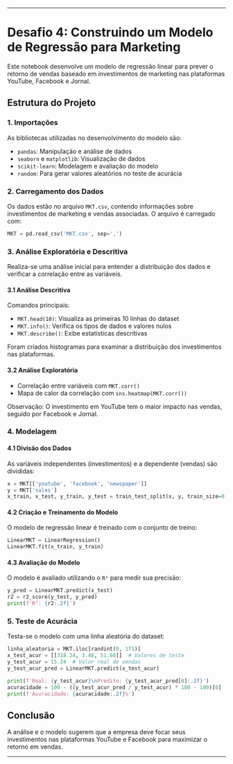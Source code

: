 
---

# Desafio 4: Construindo um Modelo de Regressão para Marketing

Este notebook desenvolve um modelo de regressão linear para prever o retorno de vendas baseado em investimentos de marketing nas plataformas YouTube, Facebook e Jornal.

## Estrutura do Projeto

### 1. **Importações**
As bibliotecas utilizadas no desenvolvimento do modelo são:

- `pandas`: Manipulação e análise de dados
- `seaborn` e `matplotlib`: Visualização de dados
- `scikit-learn`: Modelagem e avaliação do modelo
- `random`: Para gerar valores aleatórios no teste de acurácia

### 2. **Carregamento dos Dados**
Os dados estão no arquivo `MKT.csv`, contendo informações sobre investimentos de marketing e vendas associadas. O arquivo é carregado com:

```python
MKT = pd.read_csv('MKT.csv', sep=',')
```

### 3. **Análise Exploratória e Descritiva**
Realiza-se uma análise inicial para entender a distribuição dos dados e verificar a correlação entre as variáveis.

#### 3.1 Análise Descritiva
Comandos principais:

- `MKT.head(10)`: Visualiza as primeiras 10 linhas do dataset
- `MKT.info()`: Verifica os tipos de dados e valores nulos
- `MKT.describe()`: Exibe estatísticas descritivas

Foram criados histogramas para examinar a distribuição dos investimentos nas plataformas.

#### 3.2 Análise Exploratória
- Correlação entre variáveis com `MKT.corr()`
- Mapa de calor da correlação com `sns.heatmap(MKT.corr())`

Observação: O investimento em YouTube tem o maior impacto nas vendas, seguido por Facebook e Jornal.

### 4. **Modelagem**
#### 4.1 Divisão dos Dados
As variáveis independentes (investimentos) e a dependente (vendas) são divididas:

```python
x = MKT[['youtube', 'facebook', 'newspaper']]
y = MKT['sales']
x_train, x_test, y_train, y_test = train_test_split(x, y, train_size=0.7, random_state=42)
```

#### 4.2 Criação e Treinamento do Modelo
O modelo de regressão linear é treinado com o conjunto de treino:

```python
LinearMKT = LinearRegression()
LinearMKT.fit(x_train, y_train)
```

#### 4.3 Avaliação do Modelo
O modelo é avaliado utilizando o `R²` para medir sua precisão:

```python
y_pred = LinearMKT.predict(x_test)
r2 = r2_score(y_test, y_pred)
print(f'R²: {r2:.2f}')
```

### 5. **Teste de Acurácia**
Testa-se o modelo com uma linha aleatória do dataset:

```python
linha_aleatoria = MKT.iloc[randint(0, 171)]
x_test_acur = [[318.24, 3.48, 51.60]]  # Valores de teste
y_test_acur = 15.24  # Valor real de vendas
y_test_acur_pred = LinearMKT.predict(x_test_acur)

print(f'Real: {y_test_acur}\nPredito: {y_test_acur_pred[0]:.2f}')
acuracidade = 100 - ((y_test_acur_pred / y_test_acur) * 100 - 100)[0]
print(f'Acuracidade: {acuracidade:.2f}%')
```

## Conclusão
A análise e o modelo sugerem que a empresa deve focar seus investimentos nas plataformas YouTube e Facebook para maximizar o retorno em vendas.

---
